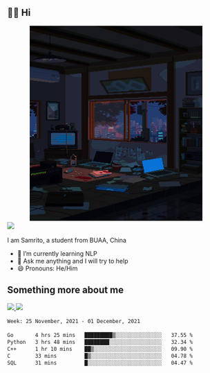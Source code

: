 ## 👋🏻 Hi

<div align="center">
<img alt="GIF" src="https://github.com/xiangsam/xiangsam/blob/271390e4ab50820a4594e3cb94b7ffaa6293de72/0_0EUAvTumWsRa2k6F.gif" width=400 height=450/>
</div>

<a href="https://github.com/xiangsam">
  <img src="https://komarev.com/ghpvc/?username=xiangsam&style=flat-square" />
</a>

I am Samrito, a student from BUAA, China
- 🌱 I’m currently learning NLP
- 💬 Ask me anything and I will try to help
- 😄 Pronouns: He/Him


## Something more about me
<a href="https://github.com/xiangsam">
  <img src="https://github-readme-stats.vercel.app/api?username=xiangsam&show_icons=true&hide_border=true" />
</a>


<a href="https://github.com/xiangsam">
  <img src="https://github-readme-stats.vercel.app/api/top-langs/?username=xiangsam&layout=compact" />
</a>

<!--START_SECTION:waka-->
```text
Week: 25 November, 2021 - 01 December, 2021

Go       4 hrs 25 mins   █████████▒░░░░░░░░░░░░░░░   37.55 % 
Python   3 hrs 48 mins   ████████░░░░░░░░░░░░░░░░░   32.34 % 
C++      1 hr 10 mins    ██▒░░░░░░░░░░░░░░░░░░░░░░   09.90 % 
C        33 mins         █▒░░░░░░░░░░░░░░░░░░░░░░░   04.78 % 
SQL      31 mins         █░░░░░░░░░░░░░░░░░░░░░░░░   04.47 % 
```
<!--END_SECTION:waka-->

<!---
xiangsam/xiangsam is a ✨ special ✨ repository because its `README.md` (this file) appears on your GitHub profile.
You can click the Preview link to take a look at your changes.
--->
